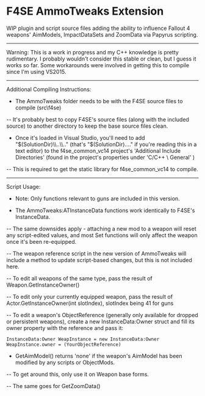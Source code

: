 F4SE AmmoTweaks Extension
=========================


WIP plugin and script source files adding the ability to influence Fallout 4 weapons' AimModels, ImpactDataSets and ZoomData via Papyrus scripting.


------------------------------------------------------------------------------------------------------- 


Warning: This is a work in progress and my C++ knowledge is pretty rudimentary. I probably wouldn't consider this stable or clean, but I guess it works so far. Some workarounds were involved in getting this to compile since I'm using VS2015.


-------------------------------------------------------------------------------------------------------


Additional Compiling Instructions:


- The AmmoTweaks folder needs to be with the F4SE source files to compile (src\f4se\)

-- It's probably best to copy F4SE's source files (along with the included source) to another directory to keep the base source files clean.


- Once it's loaded in Visual Studio, you'll need to add "$(SolutionDir)\\..\\.." (that's "$(SolutionDir)\..\.." if you're reading this in a text editor) to the f4se_common_vc14 project's 'Additional Include Directories' (found in the project's properties under 'C/C++ \ General' )

-- This is required to get the static library for f4se_common_vc14 to compile.


--------------------------------------------------------------------------------------------------------

Script Usage:

- Note: Only functions relevant to guns are included in this version.


- The AmmoTweaks:ATInstanceData functions work identically to F4SE's InstanceData.

-- The same downsides apply - attaching a new mod to a weapon will reset any script-edited values, and most Set functions will only affect the weapon once it's been re-equipped.

-- The weapon reference script in the new version of AmmoTweaks will include a method to update script-based changes, but this is not included here.


-- To edit all weapons of the same type, pass the result of Weapon.GetInstanceOwner()

-- To edit only your currently equipped weapon, pass the result of Actor.GetInstanceOwner(int slotIndex), slotIndex being 41 for guns

-- To edit a weapon's ObjectReference (generally only available for dropped or persistent weapons), create a new InstanceData:Owner struct and fill its owner property with the reference and pass it:

    InstanceData:Owner WeapInstance = new InstanceData:Owner
    WeapInstance.owner = (YourObjectReference)


- GetAimModel() returns 'none' if the weapon's AimModel has been modified by any scripts or ObjectMods. 

-- To get around this, only use it on Weapon base forms.

-- The same goes for GetZoomData()
